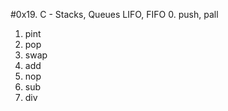 #0x19. C - Stacks, Queues LIFO, FIFO
0. push, pall
1. pint
2. pop
3. swap
4. add
5. nop
6. sub
7. div
